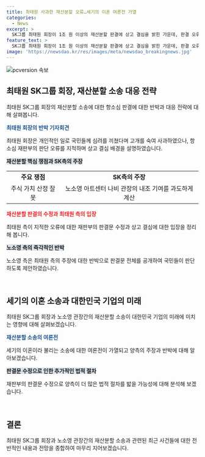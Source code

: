 ```yaml
---
title: 최태원 사과한 재산분할 오류…세기의 이혼 여론전 가열
categories:
  - News
excerpt: >
  SK그룹 최태원 회장이 1조 원 이상의 재산분할 판결에 상고 결심을 밝힌 가운데, 판결 오류를 지적하고 반발하는 과정에서 노소영 관장 측도 판결문 공개를 촉구하며 대응했습니다. 최 회장은 국민들에게 심려를 표명하며 상고 결심 배경을 설명했고, SK측은 주식 가치 산정 오류를 지적하며 반박했습니다. 이에 최 회장 측은 법적 절차를 검토 중이며, 노 관장 측은 국민들이 판단할 수 있도록 판결문을 공개할 것을 요구했습니다. 논란이 확산되는 상황에서 2심 재판부의 판결문 수정으로 공방이 더욱 복잡해질 전망입니다.
feature_text: >
  SK그룹 최태원 회장이 1조 원 이상의 재산분할 판결에 상고 결심을 밝힌 가운데, 판결 오류를 지적하고 반발하는 과정에서 노소영 관장 측도 판결문 공개를 촉구하며 대응했습니다. 최 회장은 국민들에게 심려를 표명하며 상고 결심 배경을 설명했고, SK측은 주식 가치 산정 오류를 지적하며 반박했습니다. 이에 최 회장 측은 법적 절차를 검토 중이며, 노 관장 측은 국민들이 판단할 수 있도록 판결문을 공개할 것을 요구했습니다. 논란이 확산되는 상황에서 2심 재판부의 판결문 수정으로 공방이 더욱 복잡해질 전망입니다.
image: 'https://newsdao.kr/res/images/meta/newsdao_breakingnews.jpg'
---
```


<p><img src="https://newsdao.kr/res/images/meta/newsdao_breakingnews.jpg" alt="pcversion 속보" /></p>

<h2 data-ke-size="size26">최태원 SK그룹 회장, 재산분할 소송 대응 전략</h2>

<p data-ke-size="size16">최태원 SK그룹 회장의 재산분할 소송에 대한 항소심 판결에 대한 반박과 대응 전략에 대해 살펴봅니다.</p>

<p><b><span style="color: #1a5490;">최태원 회장의 반박 기자회견</span></b></p>

<p data-ke-size="size16">최태원 회장은 개인적인 일로 국민들께 심려를 끼쳤다며 고개를 숙여 사과하였으나, 항소심 재판부의 판단 오류를 지적하며 상고 결심 배경을 설명하였습니다.</p>

<p><b><span style="background-color: #21538527;">재산분할 핵심 쟁점과 SK측의 주장</span></b></p>

<table>
    <tr>
        <td style="text-align: center; height: 17px;"><b>주요 쟁점</b></td>
        <td style="text-align: center; height: 17px;"><b>SK측의 주장</b></td>
    </tr>
    <tr>
        <td style="text-align: center; height: 17px;">주식 가치 산정 잘못</td>
        <td style="text-align: center; height: 17px;">노소영 아트센터 나비 관장의 내조 기여를 과도하게 계산</td>
    </tr>
</table>

<p><b><span style="color: #ee2323;">재산분할 판결의 수정과 최태원 측의 입장</span></b></p>

<p data-ke-size="size16">최태원 측이 지적한 오류에 대한 재판부의 판결문 수정과 상고 결심에 대한 입장을 정리해 봅니다.</p>

<p><b><span style="background-color: #21538527;">노소영 측의 즉각적인 반박</span></b></p>

<p data-ke-size="size16">노소영 측은 최태원 측의 주장에 대한 반박으로 판결문 전체를 공개하여 국민들이 판단하도록 제안하였습니다.</p>

<p data-ke-size="size16">&nbsp;</p>

<h2 data-ke-size="size26">세기의 이혼 소송과 대한민국 기업의 미래</h2>

<p data-ke-size="size16">최태원 SK그룹 회장과 노소영 관장간의 재산분할 소송이 대한민국 기업의 미래에 미치는 영향에 대해 살펴보겠습니다.</p>

<p><b><span style="color: #1a5490;">재산분할 소송의 여론전</span></b></p>

<p data-ke-size="size16">세기의 이혼이라 불리는 소송에 대한 여론전이 가열되고 양측의 주장과 반박에 대해 알아보겠습니다.</p>

<p><b><span style="background-color: #21538527;">판결문 수정으로 인한 추가적인 법적 절차</span></b></p>

<p data-ke-size="size16">재판부의 판결문 수정으로 양측이 더 많은 법적 절차를 밟을 가능성에 대해 분석해 보겠습니다.</p>

<p data-ke-size="size16">&nbsp;</p>

<h2 data-ke-size="size26">결론</h2>

<p data-ke-size="size16">최태원 SK그룹 회장과 노소영 관장간의 재산분할 소송과 관련된 최근 사건들에 대한 전반적인 내용과 전망을 종합하여 마무리 지어보겠습니다.</p>

